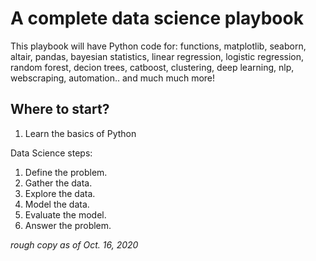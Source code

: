 # A complete data science playbook

This playbook will have Python code for:
functions, matplotlib, seaborn, altair, pandas, bayesian statistics, linear regression, logistic regression, random forest, decion trees, catboost, clustering, deep learning, nlp, webscraping, automation.. and much much more!

## Where to start?
1) Learn the basics of Python


Data Science steps:

1. Define the problem.
2. Gather the data.
3. Explore the data.
4. Model the data.
5. Evaluate the model.
6. Answer the problem.



*rough copy as of Oct. 16, 2020*

